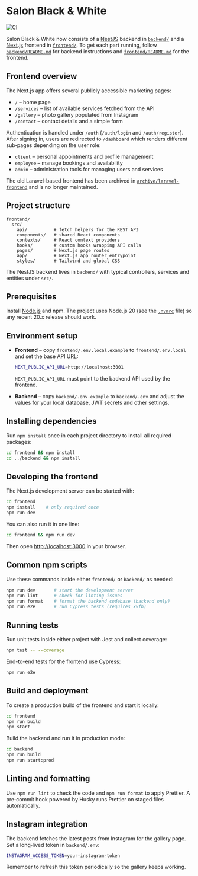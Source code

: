 # Salon Black & White

[![CI](https://github.com/gniewkob/salonbw/actions/workflows/test.yml/badge.svg?branch=main)](https://github.com/gniewkob/salonbw/actions/workflows/test.yml)

Salon Black & White now consists of a
[NestJS](https://nestjs.com) backend in [`backend/`](backend/) and a
[Next.js](https://nextjs.org) frontend in [`frontend/`](frontend/).
To get each part running, follow
[`backend/README.md`](backend/README.md) for backend instructions and
[`frontend/README.md`](frontend/README.md) for the frontend.

## Frontend overview

The Next.js app offers several publicly accessible marketing pages:

- `/` – home page
- `/services` – list of available services fetched from the API
- `/gallery` – photo gallery populated from Instagram
- `/contact` – contact details and a simple form

Authentication is handled under `/auth` (`/auth/login` and `/auth/register`).
After signing in, users are redirected to `/dashboard` which renders different
sub‑pages depending on the user role:

- `client` – personal appointments and profile management
- `employee` – manage bookings and availability
- `admin` – administration tools for managing users and services


The old Laravel-based frontend has been archived in
[`archive/laravel-frontend`](archive/laravel-frontend) and is no longer
maintained.

## Project structure

```
frontend/
  src/
    api/          # fetch helpers for the REST API
    components/   # shared React components
    contexts/     # React context providers
    hooks/        # custom hooks wrapping API calls
    pages/        # Next.js page routes
    app/          # Next.js app router entrypoint
    styles/       # Tailwind and global CSS
```

The NestJS backend lives in `backend/` with typical controllers,
services and entities under `src/`.

## Prerequisites

Install [Node.js](https://nodejs.org/) and npm. The project uses Node.js 20 (see
the [`.nvmrc`](./.nvmrc) file) so any recent 20.x release should work.

## Environment setup

- **Frontend** – copy `frontend/.env.local.example` to `frontend/.env.local` and set the base API URL:

    ```bash
    NEXT_PUBLIC_API_URL=http://localhost:3001
    ```

  `NEXT_PUBLIC_API_URL` must point to the backend API used by the frontend.

- **Backend** – copy `backend/.env.example` to `backend/.env` and adjust the
  values for your local database, JWT secrets and other settings.

## Installing dependencies

Run `npm install` once in each project directory to install all required
packages:

```bash
cd frontend && npm install
cd ../backend && npm install
```

## Developing the frontend

The Next.js development server can be started with:

```bash
cd frontend
npm install    # only required once
npm run dev
```

You can also run it in one line:

```bash
cd frontend && npm run dev
```

Then open <http://localhost:3000> in your browser.

## Common npm scripts

Use these commands inside either `frontend/` or `backend/` as needed:

```bash
npm run dev       # start the development server
npm run lint      # check for linting issues
npm run format    # format the backend codebase (backend only)
npm run e2e       # run Cypress tests (requires xvfb)
```

## Running tests

Run unit tests inside either project with Jest and collect coverage:

```bash
npm test -- --coverage
```

End-to-end tests for the frontend use Cypress:

```bash
npm run e2e
```

## Build and deployment

To create a production build of the frontend and start it locally:

```bash
cd frontend
npm run build
npm start
```

Build the backend and run it in production mode:

```bash
cd backend
npm run build
npm run start:prod
```

## Linting and formatting

Use `npm run lint` to check the code and `npm run format` to apply Prettier. A
pre‑commit hook powered by Husky runs Prettier on staged files automatically.

## Instagram integration

The backend fetches the latest posts from Instagram for the gallery page.
Set a long‑lived token in `backend/.env`:

```bash
INSTAGRAM_ACCESS_TOKEN=your-instagram-token
```

Remember to refresh this token periodically so the gallery keeps working.
